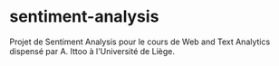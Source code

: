 # sentiment-analysis
Projet de Sentiment Analysis pour le cours de Web and Text Analytics dispensé par A. Ittoo à l'Université de Liège. 

